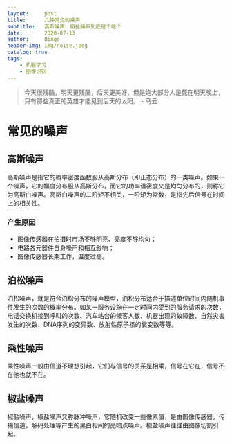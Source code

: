 ```yaml
---
layout:     post
title:      几种常见的噪声
subtitle:   高斯噪声、椒盐噪声到底是个啥？
date:       2020-07-13
author:     Bingo
header-img: img/noise.jpeg
catalog: true
tags:
    - 机器学习
    - 图像识别
---
```


> 今天很残酷，明天更残酷，后天更美好，但是绝大部分人是死在明天晚上，只有那些真正的英雄才能见到后天的太阳。   - 马云

# 常见的噪声
## 高斯噪声
高斯噪声是指它的概率密度函数服从高斯分布（即正态分布）的一类噪声。如果一个噪声，它的幅度分布服从高斯分布，而它的功率谱密度又是均匀分布的，则称它为高斯白噪声。高斯白噪声的二阶矩不相关，一阶矩为常数，是指先后信号在时间上的相关性。
### 产生原因
- 图像传感器在拍摄时市场不够明亮、亮度不够均匀；
- 电路各元器件自身噪声和相互影响；
- 图像传感器长期工作，温度过高。
## 泊松噪声
泊松噪声，就是符合泊松分布的噪声模型，泊松分布适合于描述单位时间内随机事件发生的次数的概率分布。如某一服务设施在一定时间内受到的服务请求的次数，电话交换机接到呼叫的次数、汽车站台的候客人数、机器出现的故障数、自然灾害发生的次数、DNA序列的变异数、放射性原子核的衰变数等等。
## 乘性噪声
乘性噪声一般由信道不理想引起，它们与信号的关系是相乘，信号在它在，信号不在他也就不在。
## 椒盐噪声
椒盐噪声，椒盐噪声又称脉冲噪声，它随机改变一些像素值，是由图像传感器，传输信道，解码处理等产生的黑白相间的亮暗点噪声。椒盐噪声往往由图像切割引起。